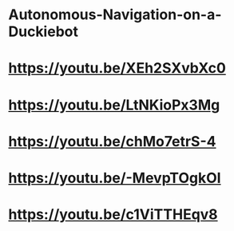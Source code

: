 # Autonomous-Navigation-on-a-Duckiebot
# https://youtu.be/XEh2SXvbXc0
# https://youtu.be/LtNKioPx3Mg
# https://youtu.be/chMo7etrS-4
# https://youtu.be/-MevpTOgkOI
# https://youtu.be/c1ViTTHEqv8
